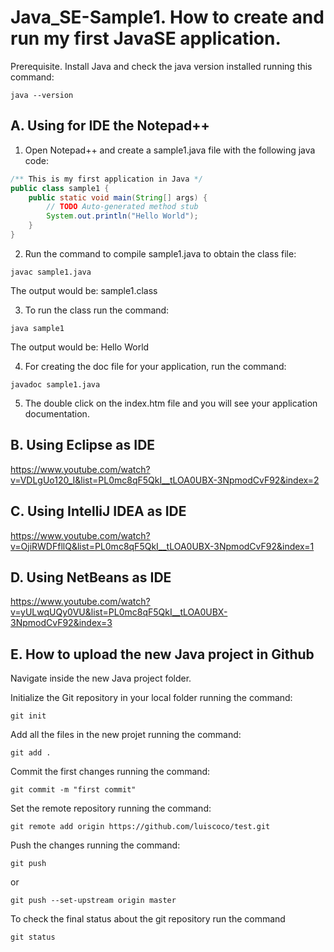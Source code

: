 # Java_SE-Sample1. How to create and run my first JavaSE application.

Prerequisite. Install Java and check the java version installed running this command:

```
java --version
```

## A. Using for IDE the Notepad++
1. Open Notepad++ and create a sample1.java file with the following java code:
```java
/** This is my first application in Java */
public class sample1 {
	public static void main(String[] args) {
		// TODO Auto-generated method stub
		System.out.println("Hello World");
	}
}
```

2. Run the command to compile sample1.java to obtain the class file:
```
javac sample1.java
```
The output would be: 
sample1.class

3. To run the class run the command:
```
java sample1
```
The output would be: 
Hello World

4. For creating the doc file for your application, run the command: 
```
javadoc sample1.java
```
5. The double click on the index.htm file and you will see your application documentation.

## B. Using Eclipse as IDE

https://www.youtube.com/watch?v=VDLgUo120_I&list=PL0mc8qF5QkI__tLOA0UBX-3NpmodCvF92&index=2

## C. Using IntelliJ IDEA as IDE

https://www.youtube.com/watch?v=OjiRWDFfllQ&list=PL0mc8qF5QkI__tLOA0UBX-3NpmodCvF92&index=1

## D. Using NetBeans as IDE

https://www.youtube.com/watch?v=yULwqUQy0VU&list=PL0mc8qF5QkI__tLOA0UBX-3NpmodCvF92&index=3

## E. How to upload the new Java project in Github

Navigate inside the new Java project folder.

Initialize the Git repository in your local folder running the command:
```
git init
```

Add all the files in the new projet running the command:

```
git add .
```

Commit the first changes running the command:

```
git commit -m "first commit"
```

Set the remote repository running the command:

```
git remote add origin https://github.com/luiscoco/test.git
```

Push the changes running the command:

```
git push
```
or 
```
git push --set-upstream origin master
```

To check the final status about the git repository run the command

```
git status
```
